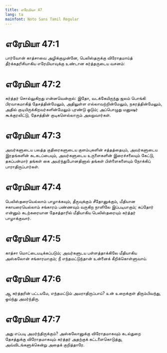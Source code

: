 ```yaml
---
title: எரேமியா 47
lang: ta
mainfont: Noto Sans Tamil Regular
---
```


# எரேமியா 47:1

பார்வோன் காத்சாவை அழிக்குமுன்னே, பெலிஸ்தருக்கு விரோதமாய்த் தீர்க்கதரிசியாகிய எரேமியாவுக்கு உண்டான கர்த்தருடைய வசனம்:

# எரேமியா 47:2

கர்த்தர் சொல்லுகிறது என்னவென்றால்: இதோ, வடக்கேயிருந்து ஜலம் பொங்கி பிரவாகமாகித் தேசத்தின்மேலும், அதிலுள்ள எல்லாவற்றின்மேலும், நகரத்தின்மேலும், அதில் குடியிருக்கிறவர்களின்மேலும் புரண்டு ஓடும்; அப்பொழுது மனுஷர் கூக்குரலிட்டு, தேசத்தின் குடிகளெல்லாரும் அலறுவார்கள்.

# எரேமியா 47:3

அவர்களுடைய பலத்த குதிரைகளுடைய குளம்புகளின் சத்தத்தையும், அவர்களுடைய இரதங்களின் கடகடப்பையும், அவர்களுடைய உருளைகளின் இரைச்சலையும் கேட்டு, தகப்பன்மார் தங்கள் கை அயர்ந்துபோனதினால் தங்கள் பிள்ளைகளையும் நோக்கிப் பாராதிருப்பார்கள்.

# எரேமியா 47:4

பெலிஸ்தரையெல்லாம் பாழாக்கவும், தீருவுக்கும் சீதோனுக்கும், மீதியான சகாயரையெல்லாம் சங்காரம் பண்ணவும் வருகிற நாளிலே இப்படியாகும்; கப்தோர் என்னும் கடற்கரையான தேசத்தாரில் மீதியாகிய பெலிஸ்தரையும் கர்த்தர் பாழாக்குவார்.

# எரேமியா 47:5

காத்சா மொட்டையடிக்கப்படும்; அவர்களுடய பள்ளத்தாக்கிலே மீதியாகிய அஸ்கலோன் சங்காரமாகும்; நீ எந்தமட்டுந்தான் உன்னைக் கீறிக்கொள்ளுவாய்.

# எரேமியா 47:6

ஆ கர்த்தரின் பட்டயமே, எந்தமட்டும் அமராதிருப்பாய்? உன் உறைக்குள் திரும்பிவந்து, ஓய்ந்து அமர்ந்திரு.

# எரேமியா 47:7

அது எப்படி அமர்ந்திருக்கும்? அஸ்கலோனுக்கு விரோதமாகவும் கடல்துறை தேசத்துக்கு விரோதமாகவும் கர்த்தர் அதற்குக் கட்டளைகொடுத்து, அவ்விடங்களுக்கென்று அதைக் குறித்தாரே.

